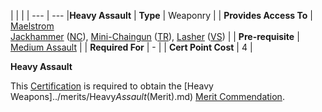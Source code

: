 |     |     |
| --- | --- |**Heavy Assault**
| **Type** | Weaponry |
| **Provides Access To** | [Maelstrom](../weapons/Maelstrom.md)  <br>[Jackhammer](../weapons/Jackhammer.md) ([NC](../terminology/New_Conglomerate.md)), [Mini-Chaingun](../weapons/Mini-Chaingun.md) ([TR](../terminology/Terran_Republic.md)), [Lasher](../weapons/Lasher.md) ([VS](../terminology/Vanu_Sovereignty.md)) |
| **Pre-requisite** | [Medium Assault](Medium_Assault.md) |
| **Required For** | -   |
| **Cert Point Cost** | 4   |

**Heavy Assault**

This [Certification](Certification.md) is required to obtain the [Heavy
Weapons]../merits/Heavy*Assault*(Merit).md)
[Merit Commendation](../merits/index.md).
